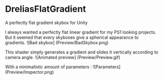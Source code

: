 # DreliasFlatGradient
A perfectly flat gradient skybox for Unity

I always wanted a perfectly flat linear gradient for my PS1 looking projects. But it seemed that every skyboxes give a spherical appearance to gradients.
![Bad skybox] (Preview/BadSkybox.png)

This shader simply generates a gradient and slides it vertically according to camera angle.
![Animated preview] (Preview/Preview.gif)

With a minimalistic amount of parameters :
![Parameters] (Preview/Inspector.png)